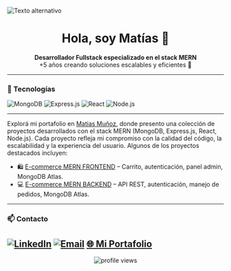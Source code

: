 ![Texto alternativo](https://encrypted-tbn0.gstatic.com/images?q=tbn:ANd9GcQ1S6II-j9pke0wjp5B6Yf1WwsOywGarZ3KGw&s)
<h1 align="center">Hola, soy Matías 👋</h1>

<p align="center">
  <strong>Desarrollador Fullstack especializado en el stack MERN</strong> <br>
  +5 años creando soluciones escalables y eficientes 🚀
</p>

---

### 🧰 Tecnologías

![MongoDB](https://img.shields.io/badge/-MongoDB-4ea94b?logo=mongodb&logoColor=white)
![Express.js](https://img.shields.io/badge/-Express.js-000000?logo=express&logoColor=white)
![React](https://img.shields.io/badge/-React-61dafb?logo=react&logoColor=black)
![Node.js](https://img.shields.io/badge/-Node.js-339933?logo=node.js&logoColor=white)

---

Explorá mi portafolio en [Matias Muñoz](https://nextport-livid.vercel.app), donde presento una colección de proyectos desarrollados con el stack MERN (MongoDB, Express.js, React, Node.js). Cada proyecto refleja mi compromiso con la calidad del código, la escalabilidad y la experiencia del usuario. Algunos de los proyectos destacados incluyen:

- 🛍️ [E-commerce MERN FRONTEND](https://github.com/MATIAS28/kowy-store) – Carrito, autenticación, panel admin, MongoDB Atlas.
- 💻 [E-commerce MERN BACKEND](https://github.com/MATIAS28/kowy-store/tree/kowy-server) – API REST, autenticación, manejo de pedidos, MongoDB Atlas.

---

### 📫 Contacto

[![LinkedIn](https://img.shields.io/badge/-LinkedIn-blue?logo=linkedin&logoColor=white)](https://www.linkedin.com/in/matias-mu%C3%B1oz-00a7581b6/)
[![Email](https://img.shields.io/badge/-Email-red?logo=gmail&logoColor=white)](mailto:matiasmunoz.dev@gmail.com)
[🌐 Mi Portafolio](https://nextport-livid.vercel.app)
---

<p align="center">
  <img src="https://komarev.com/ghpvc/?username=MATIAS28&label=Profile%20views&color=0e75b6&style=flat" alt="profile views" />
</p>
